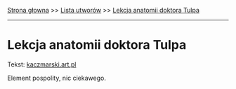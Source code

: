 [Strona głowna](../index.md) >> [Lista utworów](../list.md) >> [Lekcja anatomii doktora Tulpa](250.md)

---

# Lekcja anatomii doktora Tulpa

Tekst: [kaczmarski.art.pl](https://www.kaczmarski.art.pl/tworczosc/wiersze/lekcja-anatomii-doktora-tulpa/)

Element pospolity, nic ciekawego.